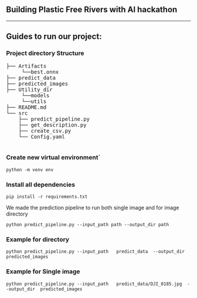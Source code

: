## Building Plastic Free Rivers with AI hackathon

--------------------------------------



## Guides to run our project:

### Project directory Structure

<pre>
├── Artifacts
     └──best.onnx
├── predict_data
├── predicted_images
├── Utility_dir
     └──models
     └──utils
├── README.md
└── src
    ├── predict_pipeline.py
    ├── get_description.py
    ├── create_csv.py
    └── Config.yaml

</pre>


### Create new virtual environment`
```
python -m venv env
```


### Install all dependencies
```
pip install -r requirements.txt
```



We made the prediction pipeline to run both single image and for image directory

```
python predict_pipeline.py --input_path path --output_dir path
```

### Example for directory
```
python predict_pipeline.py --input_path   predict_data  --output_dir  predicted_images
```

### Example for Single image

```
python predict_pipeline.py --input_path   predict_data/DJI_0185.jpg  --output_dir  predicted_images
```



